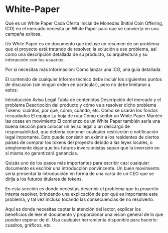 # White-Paper
Qué es un White Paper
Cada Oferta Inicial de Monedas (Initial Coin Offering, ICO) en el mercado necesita un White Paper para que se convierta en una campaña exitosa.

Un White Paper es un documento que incluye un resumen de un problema que el proyecto está tratando de resolver, la solución a ese problema, así como una descripción detallada de su producto, su arquitectura y su interacción con los usuarios.

Por si necesitas más información: Cómo lanzar una ICO, una guía detallada

El contenido de cualquier informe técnico debe incluir los siguientes puntos de discusión (sin ningún orden en particular), pero no debe limitarse a estos:

Introducción
Aviso Legal
Tabla de contenidos
Descripción del mercado y el problema
Descripción del producto y cómo va a resolver dicho problema
Tokens: cuántos, por qué, cómo, cuándo, etc.
Cómo se usarán los fondos recaudados
El equipo
La hoja de ruta
Cómo escribir un White Paper
Mantén las cosas en movimiento
El comienzo de un White Paper también sería una buena sección para colocar un aviso legal o un descargo de responsabilidad, que debería contener cualquier restricción o notificación legal importante. Esto puede consistir en eximir a los residentes de ciertos países de comprar los tokens del proyecto debido a las leyes locales, o simplemente dejar que los futuros inversionistas sepan que la inversión en sí misma no garantizará ganancias.

Quizás uno de los pasos más importantes para escribir casi cualquier documento es escribir una introducción convincente. Un buen movimiento sería presentar la introducción en forma de una carta de un CEO que se dirija a los futuros titulares de tokens.

En esta sección es donde necesitas describir el problema que tu proyecto intenta resolver, brindando una explicación de por qué es importante este problema, y tal vez incluso tocando las consecuencias de no resolverlo.

Aquí es donde necesitas captar la atención del lector, explicar los beneficios de leer el documento y proporcionar una visión general de lo que pueden esperar de él. Usa cualquier herramienta disponible para hacerlo: cuadros, gráficos, etc.
